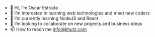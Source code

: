 - 👋 Hi, I’m Oscar Estrada
- 👀 I’m interested in learning web technologies and meet new coders
- 🌱 I’m currently learning NodeJS and React
- 💞️ I’m looking to collaborate on new projects and business ideas
- 📫 How to reach me info@khutz.com

<!---
OscarStrada/OscarStrada is a ✨ special ✨ repository because its `README.md` (this file) appears on your GitHub profile.
You can click the Preview link to take a look at your changes.
--->
